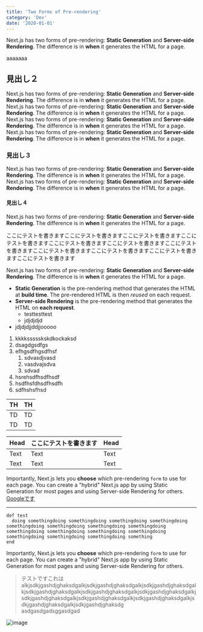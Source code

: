 ```yaml
---
title: 'Two Forms of Pre-rendering'
category: 'Dev'
date: '2020-01-01'
---
```


Next.js has two forms of pre-rendering: **Static Generation** and **Server-side Rendering**. The difference is in **when** it generates the HTML for a page.

aaaaaaa

## 見出し２

Next.js has two forms of pre-rendering: **Static Generation** and **Server-side Rendering**. The difference is in **when** it generates the HTML for a page.
Next.js has two forms of pre-rendering: **Static Generation** and **Server-side Rendering**. The difference is in **when** it generates the HTML for a page.
Next.js has two forms of pre-rendering: **Static Generation** and **Server-side Rendering**. The difference is in **when** it generates the HTML for a page.
Next.js has two forms of pre-rendering: **Static Generation** and **Server-side Rendering**. The difference is in **when** it generates the HTML for a page.

### 見出し３

Next.js has two forms of pre-rendering: **Static Generation** and **Server-side Rendering**. The difference is in **when** it generates the HTML for a page.
Next.js has two forms of pre-rendering: **Static Generation** and **Server-side Rendering**. The difference is in **when** it generates the HTML for a page.

#### 見出し４

Next.js has two forms of pre-rendering: **Static Generation** and **Server-side Rendering**. The difference is in **when** it generates the HTML for a page.

ここにテストを書きますここにテストを書きますここにテストを書きますここにテストを書きますここにテストを書きますここにテストを書きますここにテストを書きますここにテストを書きますここにテストを書きますここにテストを書きますここにテストを書きます

Next.js has two forms of pre-rendering: **Static Generation** and **Server-side Rendering**. The difference is in **when** it generates the HTML for a page.

- **Static Generation** is the pre-rendering method that generates the HTML at **build time**. The pre-rendered HTML is then _reused_ on each request.
- **Server-side Rendering** is the pre-rendering method that generates the HTML on **each request**.
  - testtesttest
  - jdjdjdjd
- jdjdjdjjddjjooooo

1. kkkkssssskskdkockaksd
2. dsagdgsdfgs
3. efhgsdfhgsdfhsf
   1. sdvasdjvasd
   2. vasdvajsdva
   3. sdvad
4. hsrehsdfhsdfhsdf
5. hsdfhsfdhsdfhsdfh
6. sdfhshsfhsd

|  TH  |  TH  |
| ---- | ---- |
|  TD  |  TD  |
|  TD  |  TD  |

| Head | ここにテストを書きます | Head |
| ---- | ---- | ---- |
| Text | Text | Text |
| Text | Text | Text |

Importantly, Next.js lets you **choose** which pre-rendering `form` to use for each page. You can create a "hybrid" Next.js app by using Static Generation for most pages and using Server-side Rendering for others.
[Googleです](https://www.google.com/)

---

```
def test
  doing somethingdoing somethingdoing somethingdoing somethingdoing somethingdoing somethingdoing somethingdoing somethingdoing somethingdoing somethingdoing somethingdoing somethingdoing somethingdoing somethingdoing somethingdoing something
end
```

Importantly, Next.js lets you **choose** which pre-rendering `form` to use for each page. You can create a "hybrid" Next.js app by using Static Generation for most pages and using Server-side Rendering for others.

> テストですこれは  
> alkjsdkjgashdjghaksdgalkjsdkjgashdjghaksdgalkjsdkjgashdjghaksdgalkjsdkjgashdjghaksdgalkjsdkjgashdjghaksdgalkjsdkjgashdjghaksdgalkjsdkjgashdjghaksdgalkjsdkjgashdjghaksdgalkjsdkjgashdjghaksdgalkjsdkjgashdjghaksdgalkjsdkjgashdjghaksdg  
> asdgasdgadsggasdgad  

![image](https://placehold.jp/150x150.png)
